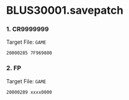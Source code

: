 # BLUS30001.savepatch

### 1. CR9999999

Target File: `GAME`

```
20000285 7F969800
```

### 2. FP

Target File: `GAME`

```
20000289 xxxx0000
```

